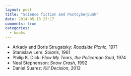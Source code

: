 ```yaml
---
layout: post
title: "Science fiction and Postcyberpunk"
date: 2014-05-13 23:17
comments: true
categories:
  - books
---
```

* Arkady and Boris Strugatsky: _Roadside Picnic_, 1971
* Stanislaw Lem: _Solaris_, 1961
* Philip K. Dick: _Flow My Tears, the Policeman Said_, 1974
* Neal Stephenson: _Snow Crash_, 1992
* Daniel Suarez: _Kill Decision_, 2012
